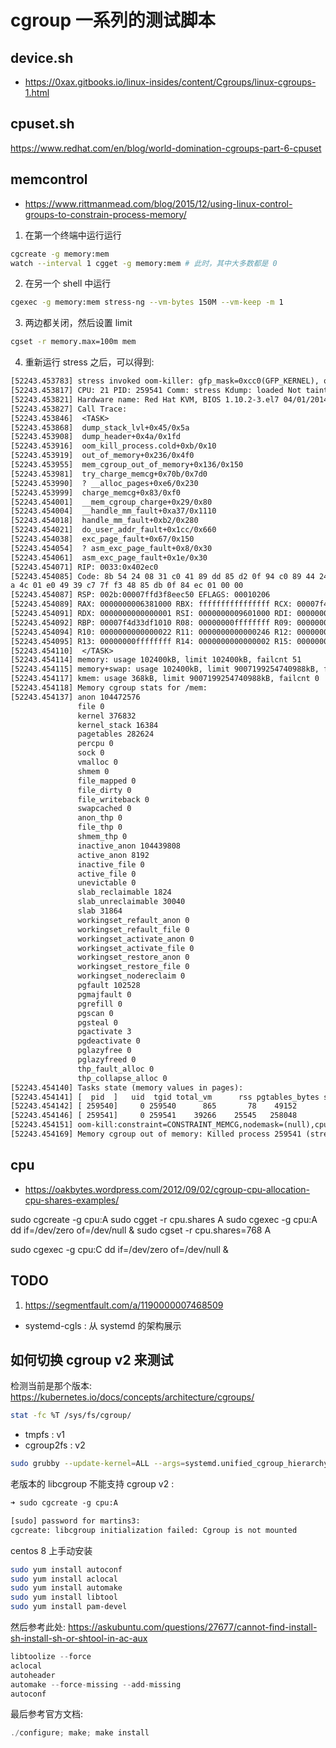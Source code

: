 # cgroup 一系列的测试脚本
## device.sh
- https://0xax.gitbooks.io/linux-insides/content/Cgroups/linux-cgroups-1.html

## cpuset.sh
https://www.redhat.com/en/blog/world-domination-cgroups-part-6-cpuset

## memcontrol
- https://www.rittmanmead.com/blog/2015/12/using-linux-control-groups-to-constrain-process-memory/

1. 在第一个终端中运行运行

```sh
cgcreate -g memory:mem
watch --interval 1 cgget -g memory:mem # 此时，其中大多数都是 0
```

2. 在另一个 shell 中运行
```sh
cgexec -g memory:mem stress-ng --vm-bytes 150M --vm-keep -m 1
```

3. 两边都关闭，然后设置 limit
```sh
cgset -r memory.max=100m mem
```

4. 重新运行 stress 之后，可以得到:

```txt
[52243.453783] stress invoked oom-killer: gfp_mask=0xcc0(GFP_KERNEL), order=0, oom_score_adj=0
[52243.453817] CPU: 21 PID: 259541 Comm: stress Kdump: loaded Not tainted 5.18.6 #1-NixOS
[52243.453821] Hardware name: Red Hat KVM, BIOS 1.10.2-3.el7 04/01/2014
[52243.453827] Call Trace:
[52243.453846]  <TASK>
[52243.453868]  dump_stack_lvl+0x45/0x5a
[52243.453908]  dump_header+0x4a/0x1fd
[52243.453916]  oom_kill_process.cold+0xb/0x10
[52243.453919]  out_of_memory+0x236/0x4f0
[52243.453955]  mem_cgroup_out_of_memory+0x136/0x150
[52243.453981]  try_charge_memcg+0x70b/0x7d0
[52243.453990]  ? __alloc_pages+0xe6/0x230
[52243.453999]  charge_memcg+0x83/0xf0
[52243.454001]  __mem_cgroup_charge+0x29/0x80
[52243.454004]  __handle_mm_fault+0xa37/0x1110
[52243.454018]  handle_mm_fault+0xb2/0x280
[52243.454021]  do_user_addr_fault+0x1cc/0x660
[52243.454038]  exc_page_fault+0x67/0x150
[52243.454054]  ? asm_exc_page_fault+0x8/0x30
[52243.454061]  asm_exc_page_fault+0x1e/0x30
[52243.454071] RIP: 0033:0x402ec0
[52243.454085] Code: 8b 54 24 08 31 c0 41 89 dd 85 d2 0f 94 c0 89 44 24 0c 41 83 fe 02 0f 8f fe 00 00 00 31 c0 4d 85 ff 7e 14 0f 1f 80 00 00 00 00 <c6> 44 05 00 5
a 4c 01 e0 49 39 c7 7f f3 48 85 db 0f 84 ec 01 00 00
[52243.454087] RSP: 002b:00007ffd3f8eec50 EFLAGS: 00010206
[52243.454089] RAX: 0000000006381000 RBX: ffffffffffffffff RCX: 00007f4d33df1010
[52243.454091] RDX: 0000000000000001 RSI: 0000000009601000 RDI: 0000000000000000
[52243.454092] RBP: 00007f4d33df1010 R08: 00000000ffffffff R09: 0000000000000000
[52243.454094] R10: 0000000000000022 R11: 0000000000000246 R12: 0000000000001000
[52243.454095] R13: 00000000ffffffff R14: 0000000000000002 R15: 0000000009600000
[52243.454110]  </TASK>
[52243.454114] memory: usage 102400kB, limit 102400kB, failcnt 51
[52243.454115] memory+swap: usage 102400kB, limit 9007199254740988kB, failcnt 0
[52243.454117] kmem: usage 368kB, limit 9007199254740988kB, failcnt 0
[52243.454118] Memory cgroup stats for /mem:
[52243.454137] anon 104472576
               file 0
               kernel 376832
               kernel_stack 16384
               pagetables 282624
               percpu 0
               sock 0
               vmalloc 0
               shmem 0
               file_mapped 0
               file_dirty 0
               file_writeback 0
               swapcached 0
               anon_thp 0
               file_thp 0
               shmem_thp 0
               inactive_anon 104439808
               active_anon 8192
               inactive_file 0
               active_file 0
               unevictable 0
               slab_reclaimable 1824
               slab_unreclaimable 30040
               slab 31864
               workingset_refault_anon 0
               workingset_refault_file 0
               workingset_activate_anon 0
               workingset_activate_file 0
               workingset_restore_anon 0
               workingset_restore_file 0
               workingset_nodereclaim 0
               pgfault 102528
               pgmajfault 0
               pgrefill 0
               pgscan 0
               pgsteal 0
               pgactivate 3
               pgdeactivate 0
               pglazyfree 0
               pglazyfreed 0
               thp_fault_alloc 0
               thp_collapse_alloc 0
[52243.454140] Tasks state (memory values in pages):
[52243.454141] [  pid  ]   uid  tgid total_vm      rss pgtables_bytes swapents oom_score_adj name
[52243.454142] [ 259540]     0 259540      865       78    49152        0             0 stress
[52243.454146] [ 259541]     0 259541    39266    25545   258048        0             0 stress
[52243.454151] oom-kill:constraint=CONSTRAINT_MEMCG,nodemask=(null),cpuset=/,mems_allowed=0,oom_memcg=/mem,task_memcg=/mem,task=stress,pid=259541,uid=0
[52243.454169] Memory cgroup out of memory: Killed process 259541 (stress) total-vm:157064kB, anon-rss:101976kB, file-rss:204kB, shmem-rss:0kB, UID:0 pgtables:252
```

## cpu

- https://oakbytes.wordpress.com/2012/09/02/cgroup-cpu-allocation-cpu-shares-examples/

sudo cgcreate -g cpu:A
sudo cgget -r cpu.shares A
sudo cgexec -g cpu:A dd if=/dev/zero of=/dev/null &
sudo cgset -r cpu.shares=768 A

sudo cgexec -g cpu:C dd if=/dev/zero of=/dev/null &

## TODO
1. https://segmentfault.com/a/1190000007468509

- systemd-cgls : 从 systemd 的架构展示

## 如何切换 cgroup v2 来测试
检测当前是那个版本: https://kubernetes.io/docs/concepts/architecture/cgroups/

```sh
stat -fc %T /sys/fs/cgroup/
```
- tmpfs : v1
- cgroup2fs : v2

```sh
sudo grubby --update-kernel=ALL --args=systemd.unified_cgroup_hierarchy=1
```

老版本的 libcgroup 不能支持 cgroup v2 :
```txt
➜ sudo cgcreate -g cpu:A

[sudo] password for martins3:
cgcreate: libcgroup initialization failed: Cgroup is not mounted
```

centos 8 上手动安装

```sh
sudo yum install autoconf
sudo yum install aclocal
sudo yum install automake
sudo yum install libtool
sudo yum install pam-devel
```

然后参考此处: https://askubuntu.com/questions/27677/cannot-find-install-sh-install-sh-or-shtool-in-ac-aux
```c
libtoolize --force
aclocal
autoheader
automake --force-missing --add-missing
autoconf
```

最后参考官方文档:
```c
./configure; make; make install
```
